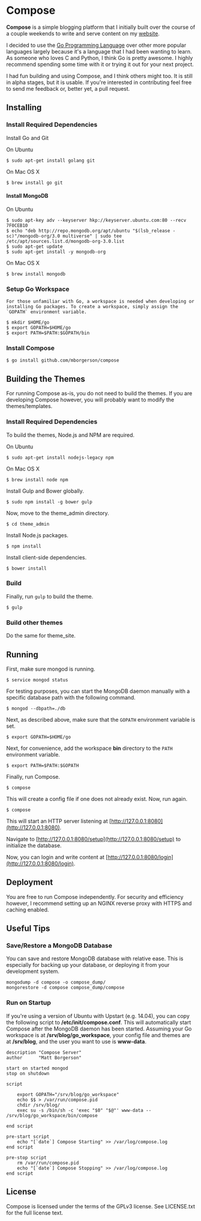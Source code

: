Compose
=======
**Compose** is a simple blogging platform that I initially built over the course of a couple weekends to write and serve content on my [website](https://mborgerson.com).

I decided to use the [Go Programming Language](https://golang.org/) over other more popular languages largely because it's a language that I had been wanting to learn. As someone who loves C and Python, I think Go is pretty awesome. I highly recommend spending some time with it or trying it out for your next project. 

I had fun building and using Compose, and I think others might too. It is still in alpha stages, but it is usable. If you're interested in contributing feel free to send me feedback or, better yet, a pull request.

Installing
----------

### Install Required Dependencies

Install Go and Git

On Ubuntu

    $ sudo apt-get install golang git

On Mac OS X

    $ brew install go git

#### Install MongoDB

On Ubuntu

    $ sudo apt-key adv --keyserver hkp://keyserver.ubuntu.com:80 --recv 7F0CEB10
    $ echo "deb http://repo.mongodb.org/apt/ubuntu "$(lsb_release -sc)"/mongodb-org/3.0 multiverse" | sudo tee /etc/apt/sources.list.d/mongodb-org-3.0.list
    $ sudo apt-get update
    $ sudo apt-get install -y mongodb-org

On Mac OS X

    $ brew install mongodb

### Setup Go Workspace

    For those unfamiliar with Go, a workspace is needed when developing or installing Go packages. To create a workspace, simply assign the `GOPATH` environment variable.

    $ mkdir $HOME/go
    $ export GOPATH=$HOME/go
    $ export PATH=$PATH:$GOPATH/bin

### Install Compose

    $ go install github.com/mborgerson/compose

Building the Themes
-------------------
For running Compose as-is, you do not need to build the themes. If you are developing Compose however, you will probably want to modify the themes/templates.

### Install Required Dependencies

To build the themes, Node.js and NPM are required.

On Ubuntu
    
    $ sudo apt-get install nodejs-legacy npm

On Mac OS X

    $ brew install node npm

Install Gulp and Bower globally.

    $ sudo npm install -g bower gulp

Now, move to the theme_admin directory.

    $ cd theme_admin

Install Node.js packages.

    $ npm install

Install client-side dependencies.

    $ bower install

### Build

Finally, run `gulp` to build the theme.

    $ gulp

### Build other themes

Do the same for theme_site.

Running
-------
First, make sure mongod is running.

    $ service mongod status

For testing purposes, you can start the MongoDB daemon manually with a specific database path with the following command.

    $ mongod --dbpath=./db

Next, as described above, make sure that the `GOPATH` environment variable is set.

    $ export GOPATH=$HOME/go

Next, for convenience, add the workspace **bin** directory to the `PATH` environment variable.

    $ export PATH=$PATH:$GOPATH

Finally, run Compose.

    $ compose

This will create a config file if one does not already exist. Now, run again.

    $ compose

This will start an HTTP server listening at [http://127.0.0.1:8080](http://127.0.0.1:8080).

Navigate to [http://127.0.0.1:8080/setup](http://127.0.0.1:8080/setup) to initialize the database.

Now, you can login and write content at [http://127.0.0.1:8080/login](http://127.0.0.1:8080/login).

Deployment
----------
You are free to run Compose independently. For security and efficiency however, I recommend setting up an NGINX reverse proxy with HTTPS and caching enabled.

Useful Tips
-----------
### Save/Restore a MongoDB Database
You can save and restore MongoDB database with relative ease. This is especially
for backing up your database, or deploying it from your development system.

    mongodump -d compose -o compose_dump/
    mongorestore -d compose compose_dump/compose

### Run on Startup
If you're using a version of Ubuntu with Upstart (e.g. 14.04), you can copy the following script to **/etc/init/compose.conf**. This will automatically start Compose after the MongoDB daemon has been started. Assuming your Go workspace is at **/srv/blog/go_workspace**, your config file and themes are at **/srv/blog**, and the user you want to use is **www-data**.

    description "Compose Server"
    author      "Matt Borgerson"

    start on started mongod
    stop on shutdown

    script

        export GOPATH="/srv/blog/go_workspace"
        echo $$ > /var/run/compose.pid
        chdir /srv/blog/
        exec su -s /bin/sh -c 'exec "$0" "$@"' www-data -- /srv/blog/go_workspace/bin/compose

    end script

    pre-start script
        echo "[`date`] Compose Starting" >> /var/log/compose.log
    end script

    pre-stop script
        rm /var/run/compose.pid
        echo "[`date`] Compose Stopping" >> /var/log/compose.log
    end script

License
-------
Compose is licensed under the terms of the GPLv3 license. See LICENSE.txt for the full license text.